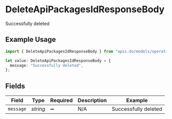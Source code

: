 # DeleteApiPackagesIdResponseBody

Successfully deleted

## Example Usage

```typescript
import { DeleteApiPackagesIdResponseBody } from "apis.do/models/operations";

let value: DeleteApiPackagesIdResponseBody = {
  message: "Successfully deleted",
};
```

## Fields

| Field                | Type                 | Required             | Description          | Example              |
| -------------------- | -------------------- | -------------------- | -------------------- | -------------------- |
| `message`            | *string*             | :heavy_minus_sign:   | N/A                  | Successfully deleted |
